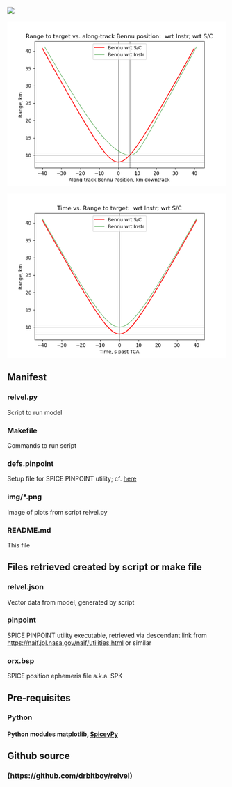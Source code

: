 
 ![](https://github.com/drbitboy/relvel/raw/master/img/dRange-dt.pngs)

 ![](https://github.com/drbitboy/relvel/raw/master/img/Alongtrack_vs_range.png)

 ![](https://github.com/drbitboy/relvel/raw/master/img/Time_vs_Range.png)


## Manifest

### relvel.py
Script to run model

### Makefile
Commands to run script

### defs.pinpoint
Setup file for SPICE PINPOINT utility; cf. [here](https://naif.jpl.nasa.gov/pub/naif/utilities/PC_Linux_64bit/pinpoint.ug)

### img/*.png
Image of plots from script relvel.py

### README.md
This file

## Files retrieved created by script or make file

### relvel.json
Vector data from model, generated by script

### pinpoint
SPICE PINPOINT utility executable, retrieved via descendant link from
https://naif.jpl.nasa.gov/naif/utilities.html or similar

### orx.bsp
SPICE position ephemeris file a.k.a. SPK

## Pre-requisites
### Python
#### Python modules matplotlib, [SpiceyPy](https://github.com/AndrewAnnex/SpiceyPy)

## Github source
### (https://github.com/drbitboy/relvel)
